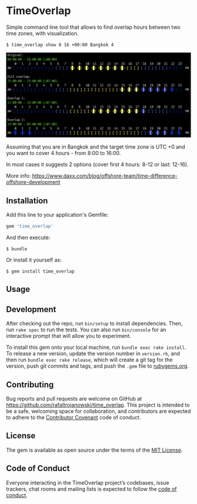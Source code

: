 # TimeOverlap

Simple command line tool that allows to find overlap hours between two time zones, with visualization.

```
$ time_overlap show 8 16 +00:00 Bangkok 4
```

![screenshot](img/preview.png)

Assuming that you are in Bangkok and the target time zone is UTC +0
and you want to cover 4 hours - from 8:00 to 16:00.

In most cases it suggests 2 options (cover first 4 hours: 8-12 or last: 12-16).

More info: https://www.daxx.com/blog/offshore-team/time-difference-offshore-development

## Installation

Add this line to your application's Gemfile:

```ruby
gem 'time_overlap'
```

And then execute:

    $ bundle

Or install it yourself as:

    $ gem install time_overlap

## Usage


## Development

After checking out the repo, run `bin/setup` to install dependencies. Then, run `rake spec` to run the tests. You can also run `bin/console` for an interactive prompt that will allow you to experiment.

To install this gem onto your local machine, run `bundle exec rake install`. To release a new version, update the version number in `version.rb`, and then run `bundle exec rake release`, which will create a git tag for the version, push git commits and tags, and push the `.gem` file to [rubygems.org](https://rubygems.org).

## Contributing

Bug reports and pull requests are welcome on GitHub at https://github.com/rafaltrojanowski/time_overlap. This project is intended to be a safe, welcoming space for collaboration, and contributors are expected to adhere to the [Contributor Covenant](http://contributor-covenant.org) code of conduct.

## License

The gem is available as open source under the terms of the [MIT License](https://opensource.org/licenses/MIT).

## Code of Conduct

Everyone interacting in the TimeOverlap project’s codebases, issue trackers, chat rooms and mailing lists is expected to follow the [code of conduct](https://github.com/rafaltrojanowski/time_overlap/blob/master/CODE_OF_CONDUCT.md).

